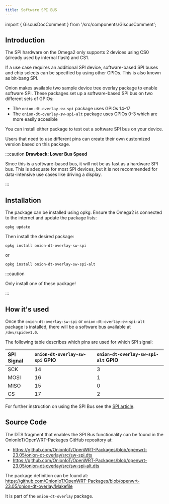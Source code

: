 ```yaml
---
title: Software SPI BUS
---
```


import { GiscusDocComment } from '/src/components/GiscusComment';

## Introduction

The SPI hardware on the Omega2 only supports 2 devices using CS0 (already used by internal flash) and CS1.

If a use case requires an additional SPI device, software-based SPI buses and chip selects can be specified by using other GPIOs. This is also known as bit-bang SPI.

Onion makes available two sample device tree overlay package to enable software SPI. These packages set up a software-based SPI bus on two different sets of GPIOs:
- The `onion-dt-overlay-sw-spi` package uses GPIOs 14-17
- The `onion-dt-overlay-sw-spi-alt` package uses GPIOs 0-3 which are more easily accesible

You can install either package to test out a software SPI bus on your device.

Users that need to use different pins can create their own customized version based on this package.

:::caution **Drawback: Lower Bus Speed**

Since this is a software-based bus, it will not be as fast as a hardware SPI bus. This is adequate for most SPI devices, but it is not recommended for data-intensive use cases like driving a display.

:::

## Installation

The package can be installed using opkg. Ensure the Omega2 is connected to the internet and update the package lists:

```shell
opkg update
```

Then install the desired package:

```shell
opkg install onion-dt-overlay-sw-spi
```

or 

```shell
opkg install onion-dt-overlay-sw-spi-alt
```

:::caution

Only install one of these package!

:::

## How it's used

Once the `onion-dt-overlay-sw-spi` or `onion-dt-overlay-sw-spi-alt` package is installed, there will be a software bus available at `/dev/spidev1.0`.

The following table describes which pins are used for which SPI signal:

| SPI Signal | `onion-dt-overlay-sw-spi` GPIO | `onion-dt-overlay-sw-spi-alt` GPIO | 
| :--------- | :--- | :-- |
| SCK        | 14   | 3   |
| MOSI       | 16   | 1   |
| MISO       | 15   | 0   |
| CS         | 17   | 2   |

For further instruction on using the SPI Bus see the [SPI article](../hardware-interfaces/spi).

## Source Code

The DTS fragment that enables the SPI Bus functionality can be found in the OnionIoT/OpenWRT-Packages GitHub repository at: 
- https://github.com/OnionIoT/OpenWRT-Packages/blob/openwrt-23.05/onion-dt-overlay/src/sw-spi.dts
- https://github.com/OnionIoT/OpenWRT-Packages/blob/openwrt-23.05/onion-dt-overlay/src/sw-spi-alt.dts
<!-- TODO: update above with OPENWRT_VERSION variable -->

The package definition can be found at: https://github.com/OnionIoT/OpenWRT-Packages/blob/openwrt-23.05/onion-dt-overlay/Makefile
<!-- TODO: update above with OPENWRT_VERSION variable -->

It is part of the `onion-dt-overlay` package.

<GiscusDocComment />